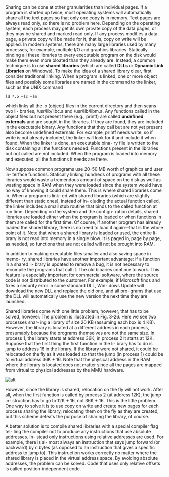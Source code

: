##
Sharing can be done at other granularities than individual pages. If a program is started up twice, most operating systems will automatically share all the text pages so that only one copy is in memory. Text pages are always read only, so there is no problem here. Depending on the operating system, each process may get its own private copy of the data pages, or they may be shared and marked read only. If any process modifies a data page, a private copy will be made for it, that is, copy on write will be applied.
In modern systems, there are many large libraries used by many processes, for example, multiple I/O and graphics libraries. Statically binding all these libraries to every executable program on the disk would make them even more bloated than they already are.
Instead, a common technique is to use __shared libraries__ (which are called __DLLs__ or __Dynamic Link Libraries__ on Windows). To make the idea of a shared library clear, first consider traditional linking. When a program is linked, one or more object files and possibly some libraries are named in the command to the linker, such as the UNIX command

```
ld *.o –lc –lm
```

which links all the .o (object) files in the current directory and then scans two li- braries, /usr/lib/libc.a and /usr/lib/libm.a. Any functions called in the object files but not present there (e.g., printf) are called __undefined externals__ and are sought in the libraries. If they are found, they are included in the executable binary. Any functions that they call but are not yet present also become undefined externals. For example, printf needs write, so if write is not already included, the linker will look for it and include it when found. When the linker is done, an executable bina- ry file is written to the disk containing all the functions needed. Functions present in the libraries but not called are not included. When the program is loaded into memory and executed, all the functions it needs are there.

Now suppose common programs use 20–50 MB worth of graphics and user in- terface functions. Statically linking hundreds of programs with all these libraries would waste a tremendous amount of space on the disk as well as wasting space in RAM when they were loaded since the system would have no way of knowing it could share them. This is where shared libraries come in. When a program is link- ed with shared libraries (which are slightly different than static ones), instead of in- cluding the actual function called, the linker includes a small stub routine that binds to the called function at run time. Depending on the system and the configu- ration details, shared libraries are loaded either when the program is loaded or when functions in them are called for the first time. Of course, if another program has already loaded the shared library, there is no need to load it again—that is the whole point of it. Note that when a shared library is loaded or used, the entire li- brary is not read into memory in a single blow. It is paged in, page by page, as needed, so functions that are not called will not be brought into RAM.

In addition to making executable files smaller and also saving space in memo- ry, shared libraries have another important advantage: if a function in a shared li- brary is updated to remove a bug, it is not necessary to recompile the programs that call it. The old binaries continue to work. This feature is especially important for commercial software, where the source code is not distributed to the customer. For example, if Microsoft finds and fixes a security error in some standard DLL, Win- dows Update will download the new DLL and replace the old one, and all pro- grams that use the DLL will automatically use the new version the next time they are launched.

Shared libraries come with one little problem, however, that has to be solved, however. The problem is illustrated in Fig. 3-26. Here we see two processes shar- ing a library of size 20 KB (assuming each box is 4 KB). However, the library is located at a different address in each process, presumably because the programs themselves are not the same size. In process 1, the library starts at address 36K; in process 2 it starts at 12K. Suppose that the first thing the first function in the li- brary has to do is jump to address 16 in the library. If the library were not shared, it could be relocated on the fly as it was loaded so that the jump (in process 1) could be to virtual address 36K + 16. Note that the physical address in the RAM where the library is located does not matter since all the pages are mapped from virtual to physical addresses by the MMU hardware.

![alt](http://osr507doc.sco.com/en/tools/graphics/shlib_aout.gif)

However, since the library is shared, relocation on the fly will not work. After all, when the first function is called by process 2 (at address 12K), the jump in- struction has to go to 12K + 16, not 36K + 16. This is the little problem. One way to solve it is to use copy on write and create new pages for each process sharing the library, relocating them on the fly as they are created, but this scheme defeats the purpose of sharing the library, of course.

A better solution is to compile shared libraries with a special compiler flag tel- ling the compiler not to produce any instructions that use absolute addresses. In- stead only instructions using relative addresses are used. For example, there is al- most always an instruction that says jump forward (or backward) by n bytes (as opposed to an instruction that gives a specific address to jump to). This instruction works correctly no matter where the shared library is placed in the virtual address space. By avoiding absolute addresses, the problem can be solved. Code that uses only relative offsets is called position-independent code.
